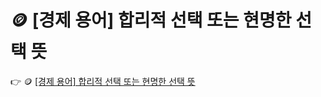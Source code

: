 # 🪙 [경제 용어] 합리적 선택 또는 현명한 선택 뜻

 :point_right: 🪙 <a href='https://finrel.tistory.com/entry/%F0%9F%AA%99-%EA%B2%BD%EC%A0%9C-%EC%9A%A9%EC%96%B4-%ED%95%A9%EB%A6%AC%EC%A0%81-%EC%84%A0%ED%83%9D-%EB%98%90%EB%8A%94-%ED%98%84%EB%AA%85%ED%95%9C-%EC%84%A0%ED%83%9D-%EB%9C%BB' target='_blank'>[경제 용어] 합리적 선택 또는 현명한 선택 뜻</a>
